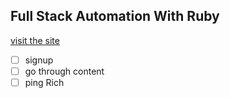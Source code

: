 ## Full Stack Automation With Ruby

[visit the site](http://fullstackautomationwithruby.com/)

- [ ] signup
- [ ] go through content
- [ ] ping Rich
